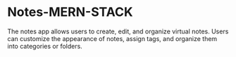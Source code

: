 # Notes-MERN-STACK
The notes app allows users to create, edit, and organize virtual notes. Users can customize the appearance of notes, assign tags, and organize them into categories or folders. 
